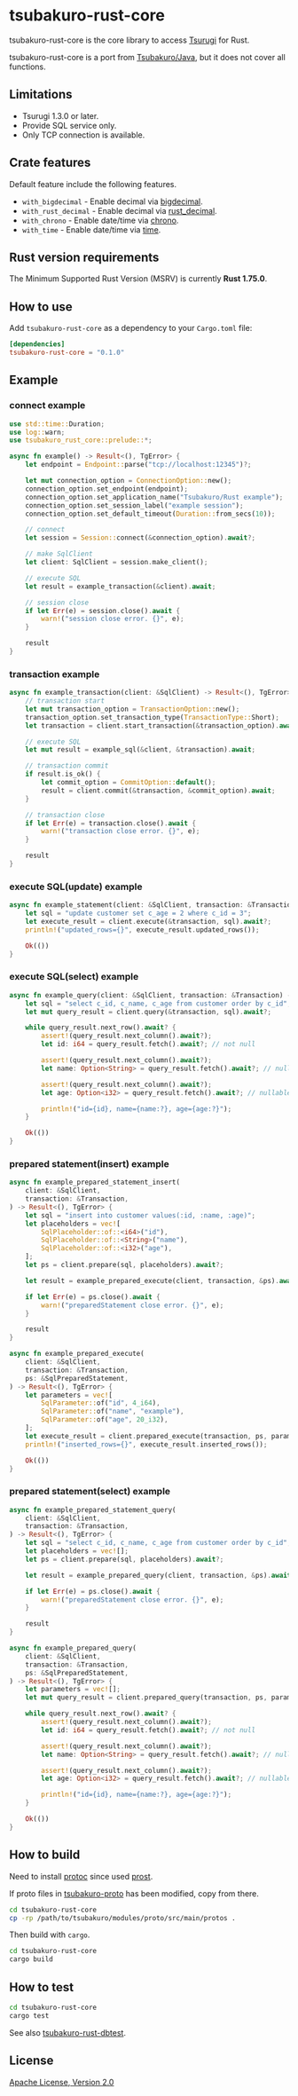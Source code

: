 # tsubakuro-rust-core

tsubakuro-rust-core is the core library to access [Tsurugi](https://github.com/project-tsurugi/tsurugidb) for Rust.

tsubakuro-rust-core is a port from [Tsubakuro/Java](https://github.com/project-tsurugi/tsubakuro), but it does not cover all functions.

## Limitations

- Tsurugi 1.3.0 or later.
- Provide SQL service only.
- Only TCP connection is available.

## Crate features

Default feature include the following features.

- `with_bigdecimal` - Enable decimal via [bigdecimal](https://crates.io/crates/bigdecimal).
- `with_rust_decimal` - Enable decimal via [rust_decimal](https://crates.io/crates/rust_decimal).
- `with_chrono` - Enable date/time via [chrono](https://crates.io/crates/chrono).
- `with_time` - Enable date/time via [time](https://crates.io/crates/time).

## Rust version requirements

The Minimum Supported Rust Version (MSRV) is currently **Rust 1.75.0**.

## How to use

Add `tsubakuro-rust-core` as a dependency to your `Cargo.toml` file:

```toml
[dependencies]
tsubakuro-rust-core = "0.1.0"
```



## Example

### connect example

```rust
use std::time::Duration;
use log::warn;
use tsubakuro_rust_core::prelude::*;

async fn example() -> Result<(), TgError> {
    let endpoint = Endpoint::parse("tcp://localhost:12345")?;

    let mut connection_option = ConnectionOption::new();
    connection_option.set_endpoint(endpoint);
    connection_option.set_application_name("Tsubakuro/Rust example");
    connection_option.set_session_label("example session");
    connection_option.set_default_timeout(Duration::from_secs(10));

    // connect
    let session = Session::connect(&connection_option).await?;

    // make SqlClient
    let client: SqlClient = session.make_client();

    // execute SQL
    let result = example_transaction(&client).await;

    // session close
    if let Err(e) = session.close().await {
        warn!("session close error. {}", e);
    }

    result
}
```

### transaction example

```rust
async fn example_transaction(client: &SqlClient) -> Result<(), TgError> {
    // transaction start
    let mut transaction_option = TransactionOption::new();
    transaction_option.set_transaction_type(TransactionType::Short);
    let transaction = client.start_transaction(&transaction_option).await?;

    // execute SQL
    let mut result = example_sql(&client, &transaction).await;

    // transaction commit
    if result.is_ok() {
        let commit_option = CommitOption::default();
        result = client.commit(&transaction, &commit_option).await;
    }

    // transaction close
    if let Err(e) = transaction.close().await {
        warn!("transaction close error. {}", e);
    }

    result
}
```

### execute SQL(update) example

```rust
async fn example_statement(client: &SqlClient, transaction: &Transaction) -> Result<(), TgError> {
    let sql = "update customer set c_age = 2 where c_id = 3";
    let execute_result = client.execute(&transaction, sql).await?;
    println!("updated_rows={}", execute_result.updated_rows());

    Ok(())
}
```

### execute SQL(select) example

```rust
async fn example_query(client: &SqlClient, transaction: &Transaction) -> Result<(), TgError> {
    let sql = "select c_id, c_name, c_age from customer order by c_id";
    let mut query_result = client.query(&transaction, sql).await?;

    while query_result.next_row().await? {
        assert!(query_result.next_column().await?);
        let id: i64 = query_result.fetch().await?; // not null

        assert!(query_result.next_column().await?);
        let name: Option<String> = query_result.fetch().await?; // nullable

        assert!(query_result.next_column().await?);
        let age: Option<i32> = query_result.fetch().await?; // nullable

        println!("id={id}, name={name:?}, age={age:?}");
    }

    Ok(())
}
```

### prepared statement(insert) example

```rust
async fn example_prepared_statement_insert(
    client: &SqlClient,
    transaction: &Transaction,
) -> Result<(), TgError> {
    let sql = "insert into customer values(:id, :name, :age)";
    let placeholders = vec![
        SqlPlaceholder::of::<i64>("id"),
        SqlPlaceholder::of::<String>("name"),
        SqlPlaceholder::of::<i32>("age"),
    ];
    let ps = client.prepare(sql, placeholders).await?;

    let result = example_prepared_execute(client, transaction, &ps).await;

    if let Err(e) = ps.close().await {
        warn!("preparedStatement close error. {}", e);
    }

    result
}

async fn example_prepared_execute(
    client: &SqlClient,
    transaction: &Transaction,
    ps: &SqlPreparedStatement,
) -> Result<(), TgError> {
    let parameters = vec![
        SqlParameter::of("id", 4_i64),
        SqlParameter::of("name", "example"),
        SqlParameter::of("age", 20_i32),
    ];
    let execute_result = client.prepared_execute(transaction, ps, parameters).await?;
    println!("inserted_rows={}", execute_result.inserted_rows());

    Ok(())
}
```

### prepared statement(select) example

```rust
async fn example_prepared_statement_query(
    client: &SqlClient,
    transaction: &Transaction,
) -> Result<(), TgError> {
    let sql = "select c_id, c_name, c_age from customer order by c_id";
    let placeholders = vec![];
    let ps = client.prepare(sql, placeholders).await?;

    let result = example_prepared_query(client, transaction, &ps).await;

    if let Err(e) = ps.close().await {
        warn!("preparedStatement close error. {}", e);
    }

    result
}

async fn example_prepared_query(
    client: &SqlClient,
    transaction: &Transaction,
    ps: &SqlPreparedStatement,
) -> Result<(), TgError> {
    let parameters = vec![];
    let mut query_result = client.prepared_query(transaction, ps, parameters).await?;

    while query_result.next_row().await? {
        assert!(query_result.next_column().await?);
        let id: i64 = query_result.fetch().await?; // not null

        assert!(query_result.next_column().await?);
        let name: Option<String> = query_result.fetch().await?; // nullable

        assert!(query_result.next_column().await?);
        let age: Option<i32> = query_result.fetch().await?; // nullable

        println!("id={id}, name={name:?}, age={age:?}");
    }

    Ok(())
}
```



## How to build

Need to install [protoc](https://github.com/protocolbuffers/protobuf?tab=readme-ov-file#protobuf-compiler-installation) since used [prost](https://crates.io/crates/prost).

If proto files in [tsubakuro-proto](https://github.com/project-tsurugi/tsubakuro/tree/master/modules/proto) has been modified, copy from there.

```bash
cd tsubakuro-rust-core
cp -rp /path/to/tsubakuro/modules/proto/src/main/protos .
```

Then build with `cargo`.

```bash
cd tsubakuro-rust-core
cargo build
```

## How to test

```bash
cd tsubakuro-rust-core
cargo test
```

See also [tsubakuro-rust-dbtest](../tsubakuro-rust-dbtest).

## License

[Apache License, Version 2.0](http://www.apache.org/licenses/LICENSE-2.0)